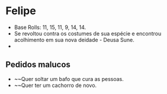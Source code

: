 # Felipe

- Base Rolls: 11, 15, 11, 9, 14, 14.
- Se revoltou contra os costumes de sua espécie e encontrou acolhimento em sua nova deidade - Deusa Sune.
- 

## Pedidos malucos

- ~~Quer soltar um bafo que cura as pessoas.
- ~~Quer ter um cachorro de novo.